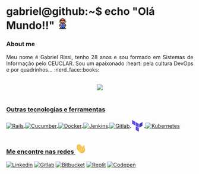 <div>
  <h1>gabriel@github:~$ echo "Olá Mundo!!" <img src="https://raw.githubusercontent.com/Gabriel2012Rissi/Gabriel2012Rissi/main/assets/mario.gif" width="30"></h1>
  <div>
    <h3>About me</h3>
    <p align="justify">
      Meu nome é Gabriel Rissi, tenho 28 anos e sou formado em Sistemas de Informação pelo CEUCLAR. Sou um apaixonado :heart: pela cultura DevOps e por quadrinhos... :nerd_face::books:
    </p>
  </div>
</div>

<br>

<div align="center">
  <a href="https://github.com/Gabriel2012Rissi">
  <!-- <img height="180em" src="https://github-readme-stats.vercel.app/api?username=Gabriel2012Rissi&show_icons=true&include_all_commits=true&count_private=true&theme=blue-green"/> -->
  <img height="180em" src="https://github-readme-stats.vercel.app/api/top-langs/?username=Gabriel2012Rissi&langs_count=7&theme=blue-green&layout=compact"/>
</div>
 
<br>

<div>
  <h3>Outras tecnologias e ferramentas</h3>
  <div style="display: inline_block">
    <img align="center" alt="Rails" height="35" width="35" src="https://cdn.jsdelivr.net/gh/devicons/devicon/icons/rails/rails-plain.svg">
    <img align="center" alt="Cucumber" height="35" width="35" src="https://cdn.jsdelivr.net/gh/devicons/devicon/icons/cucumber/cucumber-plain.svg">
    <img align="center" alt="Docker" height="35" width="35" src="https://cdn.jsdelivr.net/gh/devicons/devicon/icons/docker/docker-original.svg" />
    <img align="center" alt="Jenkins" height="35" width="35" src="https://cdn.jsdelivr.net/gh/devicons/devicon/icons/jenkins/jenkins-original.svg">
    <img align="center" alt="Gitlab" height="35" width="35" src="https://cdn.jsdelivr.net/gh/devicons/devicon/icons/gitlab/gitlab-original.svg">
    <img align="center" alt="Terraform" height="35" width="35" src="https://raw.githubusercontent.com/devicons/devicon/master/icons/terraform/terraform-original.svg" />
    <img align="center" alt="Kubernetes" height="35" width="35" src="https://cdn.jsdelivr.net/gh/devicons/devicon/icons/kubernetes/kubernetes-plain.svg">
  </div>
</div>

##

<div>
  <h3>Me encontre nas redes <img src="https://raw.githubusercontent.com/Gabriel2012Rissi/Gabriel2012Rissi/main/assets/wave.gif" width="30"></h3>
  <div style="display: inline_block">
    <a href="https://www.linkedin.com/in/gabrielrissi" target="_blank"><img alt="Linkedin" src="https://img.shields.io/badge/LinkedIn-0077B5?style=for-the-badge&logo=linkedin&logoColor=white"></a>
    <a href="https://gitlab.com/gabriel2012rissi" target="_blank"><img alt="Gitlab" src="https://img.shields.io/badge/GitLab-330F63?style=for-the-badge&logo=gitlab&logoColor=white"></a>
    <a href="https://bitbucket.org/gabriel2012rissi" target="_blank"><img alt="Bitbucket" src="https://img.shields.io/badge/Bitbucket-0747a6?style=for-the-badge&logo=bitbucket&logoColor=white"></a>
    <a href="https://replit.com/@GabrielRissi" target="_blank"><img alt="Replit" src="https://img.shields.io/badge/replit-667881?style=for-the-badge&logo=replit&logoColor=white"></a>
    <a href="https://codepen.io/Gabriel2012Rissi" target="_blank"><img alt="Codepen" src="https://img.shields.io/badge/Codepen-000000?style=for-the-badge&logo=codepen&logoColor=white"></a>
  </div>
</div>
